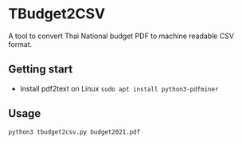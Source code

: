 # TBudget2CSV
A tool to convert Thai National budget PDF to machine readable CSV format.

## Getting start
- Install pdf2text on Linux `sudo apt install python3-pdfminer`

## Usage
`python3 tbudget2csv.py budget2021.pdf`

 
